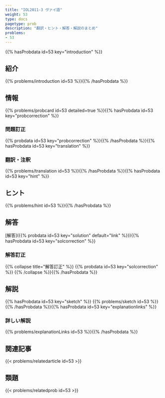 ```yaml
---
title: "IOL2011-3 ヴァイ語"
weight: 53
type: docs
pagetype: prob
description: "翻訳・ヒント・解答・解説のまとめ"
problems: 
- 53
---
```


{{% hasProbdata id=53 key="introduction" %}}

## 紹介

{{% problems/introduction id=53 %}}{{% /hasProbdata %}}

## 情報

{{% problems/probcard id=53 detailed=true %}}{{% hasProbdata id=53 key="probcorrection" %}}

### 問題訂正

{{% probdata id=53 key="probcorrection" %}}{{% /hasProbdata %}}{{% hasProbdata id=53 key="translation" %}}

### 翻訳・注釈

{{% problems/translation id=53 %}}{{% /hasProbdata %}}{{% hasProbdata id=53 key="hint" %}}

## ヒント

{{% problems/hint id=53 %}}{{% /hasProbdata %}}

## 解答

[解答]({{% probdata id=53 key="solution" default="link" %}}){{% hasProbdata id=53 key="solcorrection" %}}

### 解答訂正

{{% collapse title="解答訂正" %}}
{{% probdata id=53 key="solcorrection" %}}
{{% /collapse %}}{{% /hasProbdata %}}

## 解説

{{% hasProbdata id=53 key="sketch" %}}
{{% problems/sketch id=53 %}}
{{% /hasProbdata %}}{{% hasProbdata id=53 key="explanationlinks" %}}

### 詳しい解説

{{% problems/explanationLinks id=53 %}}{{% /hasProbdata %}}

## 関連記事

{{< problems/relatedarticle id=53 >}}

## 類題

{{< problems/relatedprob id=53 >}}
